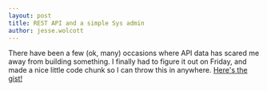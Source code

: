 ```yaml
---
layout: post
title: REST API and a simple Sys admin
author: jesse.wolcott
---
```


There have been a few (ok, many) occasions where API data has scared me away from building something. I finally had to figure it out on Friday, and made a nice little code chunk so I can throw this in anywhere. [Here's the gist!](https://gist.github.com/jessewolcott/2c72f575f544180cfd83df13555a50f9)